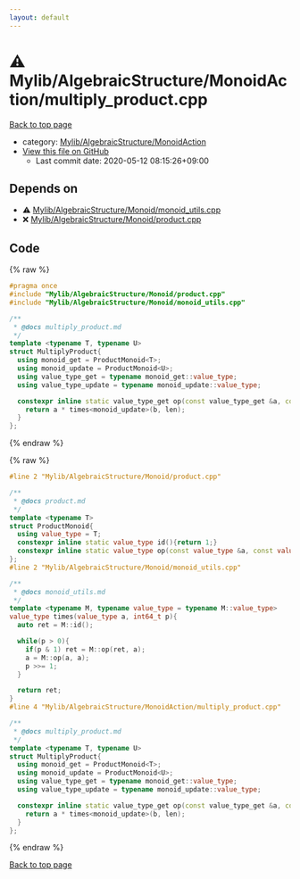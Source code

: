 ```yaml
---
layout: default
---
```


<!-- mathjax config similar to math.stackexchange -->
<script type="text/javascript" async
  src="https://cdnjs.cloudflare.com/ajax/libs/mathjax/2.7.5/MathJax.js?config=TeX-MML-AM_CHTML">
</script>
<script type="text/x-mathjax-config">
  MathJax.Hub.Config({
    TeX: { equationNumbers: { autoNumber: "AMS" }},
    tex2jax: {
      inlineMath: [ ['$','$'] ],
      processEscapes: true
    },
    "HTML-CSS": { matchFontHeight: false },
    displayAlign: "left",
    displayIndent: "2em"
  });
</script>

<script type="text/javascript" src="https://cdnjs.cloudflare.com/ajax/libs/jquery/3.4.1/jquery.min.js"></script>
<script src="https://cdn.jsdelivr.net/npm/jquery-balloon-js@1.1.2/jquery.balloon.min.js" integrity="sha256-ZEYs9VrgAeNuPvs15E39OsyOJaIkXEEt10fzxJ20+2I=" crossorigin="anonymous"></script>
<script type="text/javascript" src="../../../../assets/js/copy-button.js"></script>
<link rel="stylesheet" href="../../../../assets/css/copy-button.css" />


# :warning: Mylib/AlgebraicStructure/MonoidAction/multiply_product.cpp

<a href="../../../../index.html">Back to top page</a>

* category: <a href="../../../../index.html#7bd9a37defae28fe1746a7ffe2a62491">Mylib/AlgebraicStructure/MonoidAction</a>
* <a href="{{ site.github.repository_url }}/blob/master/Mylib/AlgebraicStructure/MonoidAction/multiply_product.cpp">View this file on GitHub</a>
    - Last commit date: 2020-05-12 08:15:26+09:00




## Depends on

* :warning: <a href="../Monoid/monoid_utils.cpp.html">Mylib/AlgebraicStructure/Monoid/monoid_utils.cpp</a>
* :x: <a href="../Monoid/product.cpp.html">Mylib/AlgebraicStructure/Monoid/product.cpp</a>


## Code

<a id="unbundled"></a>
{% raw %}
```cpp
#pragma once
#include "Mylib/AlgebraicStructure/Monoid/product.cpp"
#include "Mylib/AlgebraicStructure/Monoid/monoid_utils.cpp"

/**
 * @docs multiply_product.md
 */
template <typename T, typename U>
struct MultiplyProduct{
  using monoid_get = ProductMonoid<T>;
  using monoid_update = ProductMonoid<U>;
  using value_type_get = typename monoid_get::value_type;
  using value_type_update = typename monoid_update::value_type;

  constexpr inline static value_type_get op(const value_type_get &a, const value_type_update &b, int len){
    return a * times<monoid_update>(b, len);
  }
};

```
{% endraw %}

<a id="bundled"></a>
{% raw %}
```cpp
#line 2 "Mylib/AlgebraicStructure/Monoid/product.cpp"

/**
 * @docs product.md
 */
template <typename T>
struct ProductMonoid{
  using value_type = T;
  constexpr inline static value_type id(){return 1;}
  constexpr inline static value_type op(const value_type &a, const value_type &b){return a * b;}
};
#line 2 "Mylib/AlgebraicStructure/Monoid/monoid_utils.cpp"

/**
 * @docs monoid_utils.md
 */
template <typename M, typename value_type = typename M::value_type>
value_type times(value_type a, int64_t p){
  auto ret = M::id();

  while(p > 0){
    if(p & 1) ret = M::op(ret, a);
    a = M::op(a, a);
    p >>= 1;
  }

  return ret;
}
#line 4 "Mylib/AlgebraicStructure/MonoidAction/multiply_product.cpp"

/**
 * @docs multiply_product.md
 */
template <typename T, typename U>
struct MultiplyProduct{
  using monoid_get = ProductMonoid<T>;
  using monoid_update = ProductMonoid<U>;
  using value_type_get = typename monoid_get::value_type;
  using value_type_update = typename monoid_update::value_type;

  constexpr inline static value_type_get op(const value_type_get &a, const value_type_update &b, int len){
    return a * times<monoid_update>(b, len);
  }
};

```
{% endraw %}

<a href="../../../../index.html">Back to top page</a>

